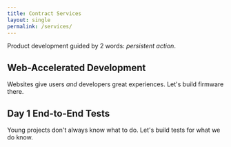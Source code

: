 ```yaml
---
title: Contract Services
layout: single
permalink: /services/
---
```


Product development guided by 2 words: *persistent action*.

## Web-Accelerated Development
Websites give users *and* developers great experiences.  Let's build firmware there.

## Day 1 End-to-End Tests
Young projects don't always know what to do.  Let's build tests for what we do know.

